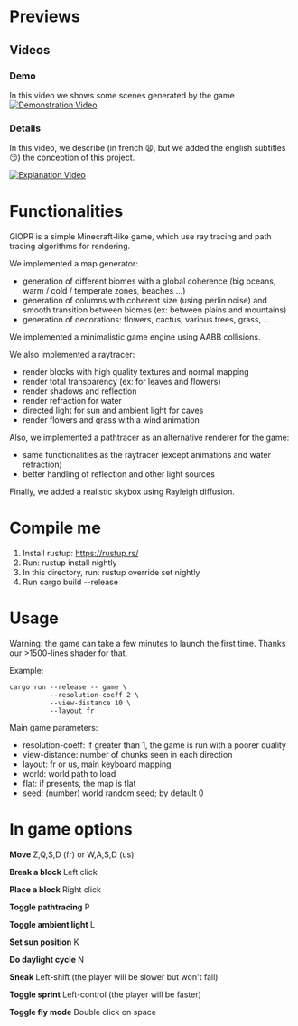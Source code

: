 # Previews

## Videos
### Demo
In this video we shows some scenes generated by the game
[![Demonstration Video](https://res.cloudinary.com/marcomontalbano/image/upload/v1597944711/video_to_markdown/images/youtube--cHuE7GmoEc8-c05b58ac6eb4c4700831b2b3070cd403.jpg)](https://www.youtube.com/watch?v=cHuE7GmoEc8 "Demonstration Video")

### Details
In this video, we describe (in french :weary:, but we added the english subtitles :smirk:) the conception of this project.

[![Explanation Video](https://res.cloudinary.com/marcomontalbano/image/upload/v1597944811/video_to_markdown/images/youtube--dpVvFUy8lug-c05b58ac6eb4c4700831b2b3070cd403.jpg)](https://youtu.be/dpVvFUy8lug "Explanation Video")

# Functionalities

GlOPR is a simple Minecraft-like game, which use ray tracing and path tracing algorithms for rendering.

We implemented a map generator:
* generation of different biomes with a global coherence (big oceans, warm / cold / temperate zones, beaches ...)
* generation of columns with coherent size (using perlin noise) and smooth transition between biomes (ex: between plains and mountains)
* generation of decorations: flowers, cactus, various trees, grass, ...

We implemented a minimalistic game engine using AABB collisions.

We also implemented a raytracer:
* render blocks with high quality textures and normal mapping
* render total transparency (ex: for leaves and flowers)
* render shadows and reflection
* render refraction for water
* directed light for sun and ambient light for caves
* render flowers and grass with a wind animation

Also, we implemented a pathtracer as an alternative renderer for the game:
* same functionalities as the raytracer (except animations and water refraction)
* better handling of reflection and other light sources

Finally, we added a realistic skybox using Rayleigh diffusion.

# Compile me

1. Install rustup: https://rustup.rs/
2. Run: rustup install nightly
3. In this directory, run: rustup override set nightly
4. Run cargo build --release

# Usage

Warning: the game can take a few minutes to launch the first time. Thanks our >1500-lines shader for that.

Example:
```
cargo run --release -- game \
          --resolution-coeff 2 \
          --view-distance 10 \
          --layout fr
```

Main game parameters:
* resolution-coeff: if greater than 1, the game is run with a poorer quality
* view-distance: number of chunks seen in each direction
* layout: fr or us, main keyboard mapping
* world: world path to load
* flat: if presents, the map is flat
* seed: (number) world random seed; by default 0

# In game options

**Move** Z,Q,S,D (fr) or W,A,S,D (us)

**Break a block** Left click

**Place a block** Right click

**Toggle pathtracing** P

**Toggle ambient light** L

**Set sun position** K

**Do daylight cycle** N

**Sneak** Left-shift (the player will be slower but won't fall)

**Toggle sprint** Left-control (the player will be faster)

**Toggle fly mode** Double click on space
